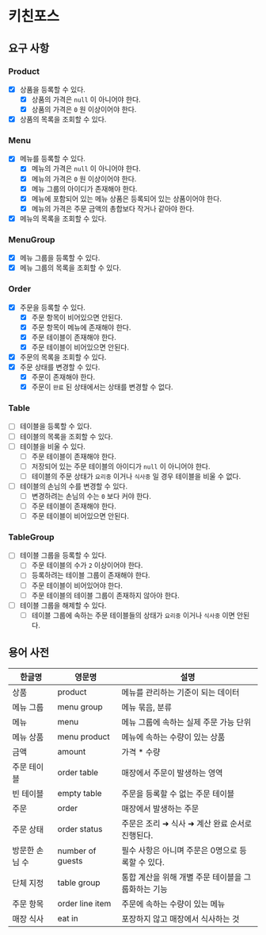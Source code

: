 # 키친포스

## 요구 사항

### Product
- [x] 상품을 등록할 수 있다.
  - [x] 상품의 가격은 `null` 이 아니어야 한다.
  - [x] 상품의 가격은 `0` 원 이상이어야 한다.
- [x] 상품의 목록을 조회할 수 있다.

### Menu
- [x] 메뉴를 등록할 수 있다.
  - [x] 메뉴의 가격은 `null` 이 아니어야 한다.
  - [x] 메뉴의 가격은 `0` 원 이상이어야 한다.
  - [x] 메뉴 그룹의 아이디가 존재해야 한다.
  - [x] 메뉴에 포함되어 있는 메뉴 상품은 등록되어 있는 상품이어야 한다.
  - [x] 메뉴의 가격은 주문 금액의 총합보다 작거나 같아야 한다.
- [x] 메뉴의 목록을 조회할 수 있다.

### MenuGroup
- [x] 메뉴 그룹을 등록할 수 있다.
- [x] 메뉴 그룹의 목록을 조회할 수 있다.

### Order
- [x] 주문을 등록할 수 있다.
  - [x] 주문 항목이 비어있으면 안된다.
  - [x] 주문 항목이 메뉴에 존재해야 한다.
  - [x] 주문 테이블이 존재해야 한다.
  - [x] 주문 테이블이 비어있으면 안된다.
- [x] 주문의 목록을 조회할 수 있다.
- [x] 주문 상태를 변경할 수 있다.
  - [x] 주문이 존재해야 한다.
  - [x] 주문이 `완료` 된 상태에서는 상태를 변경할 수 없다.

### Table
- [ ] 테이블을 등록할 수 있다.
- [ ] 테이블의 목록을 조회할 수 있다.
- [ ] 테이블을 비울 수 있다.
  - [ ] 주문 테이블이 존재해야 한다.
  - [ ] 저장되어 있는 주문 테이블의 아이디가 `null` 이 아니어야 한다.
  - [ ] 테이블의 주문 상태가 `요리중` 이거나 `식사중` 일 경우 테이블을 비울 수 없다.
- [ ] 테이블의 손님의 수를 변경할 수 있다.
  - [ ] 변경하려는 손님의 수는 `0` 보다 커야 한다.
  - [ ] 주문 테이블이 존재해야 한다.
  - [ ] 주문 테이블이 비어있으면 안된다.

### TableGroup
- [ ] 테이블 그룹을 등록할 수 있다.
  - [ ] 주문 테이블의 수가 `2` 이상이어야 한다.
  - [ ] 등록하려는 테이블 그룹이 존재해야 한다.
  - [ ] 주문 테이블이 비어있어야 한다.
  - [ ] 주문 테이블의 테이블 그룹이 존재하지 않아야 한다.
- [ ] 테이블 그룹을 해제할 수 있다.
  - [ ] 테이블 그룹에 속하는 주문 테이블들의 상태가 `요리중` 이거나 `식사중` 이면 안된다.

## 용어 사전

| 한글명 | 영문명 | 설명 |
| --- | --- | --- |
| 상품 | product | 메뉴를 관리하는 기준이 되는 데이터 |
| 메뉴 그룹 | menu group | 메뉴 묶음, 분류 |
| 메뉴 | menu | 메뉴 그룹에 속하는 실제 주문 가능 단위 |
| 메뉴 상품 | menu product | 메뉴에 속하는 수량이 있는 상품 |
| 금액 | amount | 가격 * 수량 |
| 주문 테이블 | order table | 매장에서 주문이 발생하는 영역 |
| 빈 테이블 | empty table | 주문을 등록할 수 없는 주문 테이블 |
| 주문 | order | 매장에서 발생하는 주문 |
| 주문 상태 | order status | 주문은 조리 ➜ 식사 ➜ 계산 완료 순서로 진행된다. |
| 방문한 손님 수 | number of guests | 필수 사항은 아니며 주문은 0명으로 등록할 수 있다. |
| 단체 지정 | table group | 통합 계산을 위해 개별 주문 테이블을 그룹화하는 기능 |
| 주문 항목 | order line item | 주문에 속하는 수량이 있는 메뉴 |
| 매장 식사 | eat in | 포장하지 않고 매장에서 식사하는 것 |
